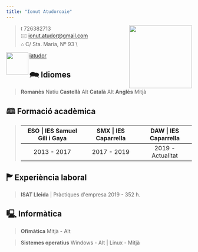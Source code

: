 ```yaml
---
title: "Ionut Atudoroaie"
---
```


<img  align="right"  width="170"  height="170"  src="https://ingsolar.cl/wp-content/uploads/2020/02/img_avatar-png.png">

>🕻 726382713 \
>🖂 ionut.atudor@gmail.com \
>⌂ C/ Sta. Maria, Nº 93 \

<a href="https://github.com/iatudor"><img  align="left"  width="60"  height="60" src="https://pngimg.com/uploads/github/github_PNG40.png"> iatudor</a>

🗪 Idiomes
---
>**Romanès** Natiu
>**Castellà** Alt
>**Català** Alt
>**Anglès** Mitjà

🕮 Formació  acadèmica
---
>| ESO \| IES Samuel Gili i Gaya | SMX \| IES Caparrella | DAW \| IES Caparrella |
>|:--------------------------------:|:-------------:|:-------------:|
>| 2013 - 2017 | 2017 - 2019 |  2019 - Actualitat  | 

🏲 Experiència laboral
---
>**ISAT Lleida** \| Pràctiques d'empresa 2019 - 352 h.

🖳 Informàtica
---
>**Ofimàtica** Mitjà - Alt

>**Sistemes operatius** Windows - Alt | Linux - Mitjà
